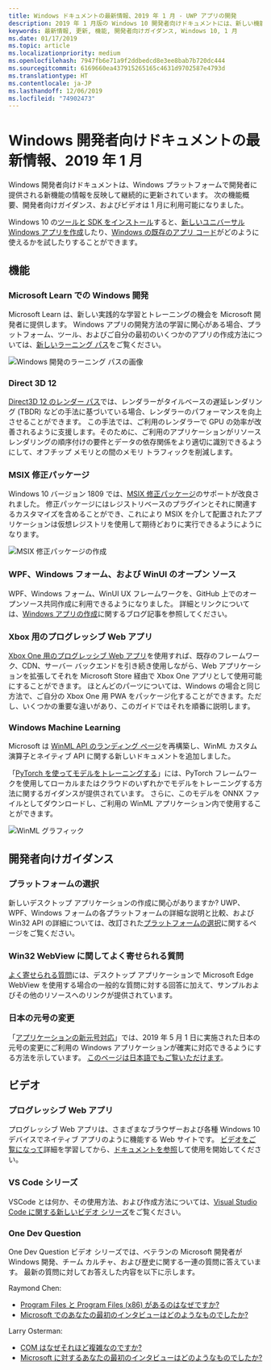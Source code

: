 ```yaml
---
title: Windows ドキュメントの最新情報、2019 年 1 月 - UWP アプリの開発
description: 2019 年 1 月版の Windows 10 開発者向けドキュメントには、新しい機能、ビデオ、開発者向けガイダンスが追加されました
keywords: 最新情報, 更新, 機能, 開発者向けガイダンス, Windows 10, 1 月
ms.date: 01/17/2019
ms.topic: article
ms.localizationpriority: medium
ms.openlocfilehash: 7947fb6e71a9f2ddbedcd8e3ee8bab7b720dc444
ms.sourcegitcommit: 6169660ea437915265165c4631d9702587e4793d
ms.translationtype: HT
ms.contentlocale: ja-JP
ms.lasthandoff: 12/06/2019
ms.locfileid: "74902473"
---
```

# <a name="whats-new-in-the-windows-developer-docs-in-january-2019"></a>Windows 開発者向けドキュメントの最新情報、2019 年 1 月

Windows 開発者向けドキュメントは、Windows プラットフォームで開発者に提供される新機能の情報を反映して継続的に更新されています。 次の機能概要、開発者向けガイダンス、およびビデオは 1 月に利用可能になりました。

Windows 10 の[ツールと SDK をインストール](https://developer.microsoft.com/windows/downloads#_blank)すると、[新しいユニバーサル Windows アプリを作成](../get-started/create-uwp-apps.md)したり、[Windows の既存のアプリ コード](../porting/index.md)がどのように使えるかを試したりすることができます。

## <a name="features"></a>機能

### <a name="windows-development-on-microsoft-learn"></a>Microsoft Learn での Windows 開発

Microsoft Learn は、新しい実践的な学習とトレーニングの機会を Microsoft 開発者に提供します。 Windows アプリの開発方法の学習に関心がある場合、プラットフォーム、ツール、およびご自分の最初のいくつかのアプリの作成方法については、[新しいラーニング パス](/learn/paths/develop-windows10-apps/)をご覧ください。

![Windows 開発のラーニング パスの画像](images/windows-learn.png)

### <a name="direct-3d-12"></a>Direct 3D 12

[Direct3D 12 のレンダー パス](/windows/desktop/direct3d12/direct3d-12-render-passes)では、レンダラーがタイルベースの遅延レンダリング (TBDR) などの手法に基づいている場合、レンダラーのパフォーマンスを向上させることができます。 この手法では、ご利用のレンダラーで GPU の効率が改善されるように支援します。そのために、ご利用のアプリケーションがリソース レンダリングの順序付けの要件とデータの依存関係をより適切に識別できるようにして、オフチップ メモリとの間のメモリ トラフィックを削減します。

### <a name="msix-modification-packages"></a>MSIX 修正パッケージ

Windows 10 バージョン 1809 では、[MSIX 修正パッケージ](/windows/msix/modification-package-1809-update)のサポートが改良されました。 修正パッケージにはレジストリベースのプラグインとそれに関連するカスタマイズを含めることができ、これにより MSIX を介して配置されたアプリケーションは仮想レジストリを使用して期待どおりに実行できるようにようになります。

![MSIX 修正パッケージの作成](images/msix-modification-package.png)

### <a name="open-source-of-wpf-windows-forms-and-winui"></a>WPF、Windows フォーム、および WinUI のオープン ソース

WPF、Windows フォーム、WinUI UX フレームワークを、GitHub 上でのオープンソース共同作成に利用できるようになりました。 詳細とリンクについては、[Windows アプリの作成](https://blogs.windows.com/buildingapps/2018/12/04/announcing-open-source-of-wpf-windows-forms-and-winui-at-microsoft-connect-2018/#OKZjJs1VVTrMMtkL.97)に関するブログ記事を参照してください。

### <a name="progressive-web-apps-for-xbox"></a>Xbox 用のプログレッシブ Web アプリ

[Xbox One 用のプログレッシブ Web アプリ](/microsoft-edge/progressive-web-apps/xbox-considerations)を使用すれば、既存のフレームワーク、CDN、サーバー バックエンドを引き続き使用しながら、Web アプリケーションを拡張してそれを Microsoft Store 経由で Xbox One アプリとして使用可能にすることができます。 ほとんどのパーツについては、Windows の場合と同じ方法で、ご自分の Xbox One 用 PWA をパッケージ化することができます。ただし、いくつかの重要な違いがあり、このガイドではそれを順番に説明します。

### <a name="windows-machine-learning"></a>Windows Machine Learning

Microsoft は [WinML API のランディング ページ](/windows/ai/api-reference)を再構築し、WinML カスタム演算子とネイティブ API に関する新しいドキュメントを追加しました。

「[PyTorch を使ってモデルをトレーニングする](/windows/ai/train-model-pytorch)」には、PyTorch フレームワークを使用してローカルまたはクラウドのいずれかでモデルをトレーニングする方法に関するガイダンスが提供されています。 さらに、このモデルを ONNX ファイルとしてダウンロードし、ご利用の WinML アプリケーション内で使用することができます。

![WinML グラフィック](images/winml-graphic.png)

## <a name="developer-guidance"></a>開発者向けガイダンス

### <a name="choose-your-platform"></a>プラットフォームの選択

新しいデスクトップ アプリケーションの作成に関心がありますか? UWP、WPF、Windows フォームの各プラットフォームの詳細な説明と比較、および Win32 API の詳細については、改訂された[プラットフォームの選択](/windows/desktop/choose-your-technology)に関するページをご覧ください。

### <a name="faqs-on-win32-webview"></a>Win32 WebView に関してよく寄せられる質問

[よく寄せられる質問](/windows/communitytoolkit/controls/wpf-winforms/webview#frequently-asked-questions-faqs)には、デスクトップ アプリケーションで Microsoft Edge WebView を使用する場合の一般的な質問に対する回答に加えて、サンプルおよびその他のリソースへのリンクが提供されています。

### <a name="japanese-era-change"></a>日本の元号の変更

「[アプリケーションの新元号対応](../design/globalizing/japanese-era-change.md)」では、2019 年 5 月 1 日に実施された日本の元号の変更にご利用の Windows アプリケーションが確実に対応できるようにする方法を示しています。 [このページは日本語でもご覧いただけます](/windows/uwp/design/globalizing/japanese-era-change)。

## <a name="videos"></a>ビデオ

### <a name="progressive-web-apps"></a>プログレッシブ Web アプリ

プログレッシブ Web アプリは、さまざまなブラウザーおよび各種 Windows 10 デバイスでネイティブ アプリのように機能する Web サイトです。 [ビデオをご覧になって](https://youtu.be/ugAewC3308Y)詳細を学習してから、[ドキュメントを参照](https://developer.microsoft.com/windows/pwa)して使用を開始してください。

### <a name="vs-code-series"></a>VS Code シリーズ

VSCode とは何か、その使用方法、および作成方法については、[Visual Studio Code に関する新しいビデオ シリーズ](https://www.youtube.com/playlist?list=PLlrxD0HtieHjQX77y-0sWH9IZBTmv1tTx)をご覧ください。

### <a name="one-dev-question"></a>One Dev Question

One Dev Question ビデオ シリーズでは、ベテランの Microsoft 開発者が Windows 開発、チーム カルチャ、および歴史に関する一連の質問に答えています。 最新の質問に対してお答えした内容を以下に示します。

Raymond Chen:

* [Program Files と Program Files (x86) があるのはなぜですか?](https://youtu.be/qRb6otsHG5c)
* [Microsoft でのあなたの最初のインタビューはどのようなものでしたか?](https://youtu.be/MfzzbNp8kfw)

Larry Osterman:

* [COM はなぜそれほど複雑なのですか?](https://youtu.be/-gkXAV-StVA)
* [Microsoft に対するあなたの最初のインタビューはどのようなものでしたか?](https://youtu.be/N7o9eJpFYco)